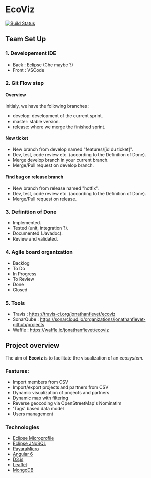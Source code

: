 # EcoViz
[![Build Status](https://travis-ci.org/lmorel3/ecoviz.svg?branch=master)](https://travis-ci.org/lmorel3/ecoviz)

## Team Set Up

### 1. Developement IDE

- Back : Eclipse (Che maybe ?)
- Front : VSCode

### 2. Git Flow step

#### Overview

Initialy, we have the following branches :
- develop: development of the current sprint.
- master: stable version.
- release: where we merge the finished sprint.

#### New ticket

- New branch from develop named "features/[id du ticket]".
- Dev, test, code review etc. (according to the Definition of Done).
- Merge develop branch in your current branch.
- Merge/Pull request on develop branch.

#### Find bug on release branch

- New branch from release named "hotfix".
- Dev, test, code review etc. (according to the Definition of Done).
- Merge/Pull request on release.

### 3. Definition of Done

- Implemented.
- Tested (unit, integration ?).
- Documented (Javadoc).
- Review and validated.

### 4. Agile board organization

- Backlog
- To Do
- In Progress
- To Review
- Done
- Closed

### 5. Tools

- Travis : https://travis-ci.org/jonathanfievet/ecoviz
- SonarQube : https://sonarcloud.io/organizations/jonathanfievet-github/projects
- Waffle : https://waffle.io/jonathanfievet/ecoviz

## Project overview

The aim of **Ecoviz** is to facilitate the visualization of an _ecosystem_.

### Features:

- Import members from CSV
- Import/export projects and partners from CSV
- Dynamic visualization of projects and partners
- Dynamic map with filtering
- Reverse geocoding via OpenStreetMap's Nominatim
- 'Tags' based data model
- Users management

### Technologies

- [Eclipse Microprofile](https://microprofile.io/)
- [Eclipse JNoSQL](http://www.jnosql.org/)
- [PayaraMicro](https://www.payara.fish/payara_micro)
- [Angular 6](https://angular.io/)
- [D3.js](https://d3js.org/)
- [Leaflet](https://leafletjs.com/)
- [MongoDB](https://www.mongodb.com/)
